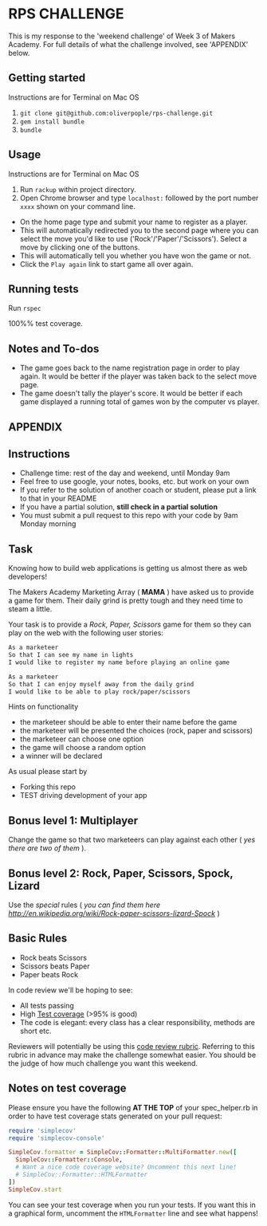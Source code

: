 # RPS CHALLENGE

This is my response to the 'weekend challenge' of Week 3 of Makers Academy. For full details of what the challenge involved, see 'APPENDIX' below.

## Getting started

Instructions are for Terminal on Mac OS

1) `git clone git@github.com:oliverpople/rps-challenge.git`
2) `gem install bundle`
3) `bundle`

## Usage

Instructions are for Terminal on Mac OS

1) Run `rackup` within project directory.
2) Open Chrome browser and type `localhost:` followed by the port number `xxxx` shown on your command line.

* On the home page type and submit your name to register as a player.
* This will automatically redirected you to the second page where you can select the move you'd like to use ('Rock'/'Paper'/'Scissors').  Select a move by clicking one of the buttons.
* This will automatically tell you whether you have won the game or not.
* Click the `Play again` link to start game all over again.


## Running tests

Run `rspec`

100%% test coverage.

## Notes and To-dos

* The game goes back to the name registration page in order to play again. It would be better if the player was taken back to the select move page.
* The game doesn't tally the player's score. It would be better if each game displayed a running total of games won by the computer vs player.

## APPENDIX

Instructions
-------

* Challenge time: rest of the day and weekend, until Monday 9am
* Feel free to use google, your notes, books, etc. but work on your own
* If you refer to the solution of another coach or student, please put a link to that in your README
* If you have a partial solution, **still check in a partial solution**
* You must submit a pull request to this repo with your code by 9am Monday morning

Task
----

Knowing how to build web applications is getting us almost there as web developers!

The Makers Academy Marketing Array ( **MAMA** ) have asked us to provide a game for them. Their daily grind is pretty tough and they need time to steam a little.

Your task is to provide a _Rock, Paper, Scissors_ game for them so they can play on the web with the following user stories:

```sh
As a marketeer
So that I can see my name in lights
I would like to register my name before playing an online game

As a marketeer
So that I can enjoy myself away from the daily grind
I would like to be able to play rock/paper/scissors
```

Hints on functionality

- the marketeer should be able to enter their name before the game
- the marketeer will be presented the choices (rock, paper and scissors)
- the marketeer can choose one option
- the game will choose a random option
- a winner will be declared


As usual please start by

* Forking this repo
* TEST driving development of your app


## Bonus level 1: Multiplayer

Change the game so that two marketeers can play against each other ( _yes there are two of them_ ).

## Bonus level 2: Rock, Paper, Scissors, Spock, Lizard

Use the _special_ rules ( _you can find them here http://en.wikipedia.org/wiki/Rock-paper-scissors-lizard-Spock_ )

## Basic Rules

- Rock beats Scissors
- Scissors beats Paper
- Paper beats Rock

In code review we'll be hoping to see:

* All tests passing
* High [Test coverage](https://github.com/makersacademy/course/blob/master/pills/test_coverage.md) (>95% is good)
* The code is elegant: every class has a clear responsibility, methods are short etc.

Reviewers will potentially be using this [code review rubric](docs/review.md).  Referring to this rubric in advance may make the challenge somewhat easier.  You should be the judge of how much challenge you want this weekend.

Notes on test coverage
----------------------

Please ensure you have the following **AT THE TOP** of your spec_helper.rb in order to have test coverage stats generated
on your pull request:

```ruby
require 'simplecov'
require 'simplecov-console'

SimpleCov.formatter = SimpleCov::Formatter::MultiFormatter.new([
  SimpleCov::Formatter::Console,
  # Want a nice code coverage website? Uncomment this next line!
  # SimpleCov::Formatter::HTMLFormatter
])
SimpleCov.start
```

You can see your test coverage when you run your tests. If you want this in a graphical form, uncomment the `HTMLFormatter` line and see what happens!
